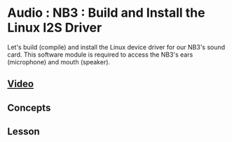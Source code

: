 # Audio : NB3 : Build and Install the Linux I2S Driver
Let's build (compile) and install the Linux device driver for our NB3's sound card. This software module is required to access the NB3's ears (microphone) and mouth (speaker).

## [Video](https://vimeo.com/1042781850)

## Concepts

## Lesson